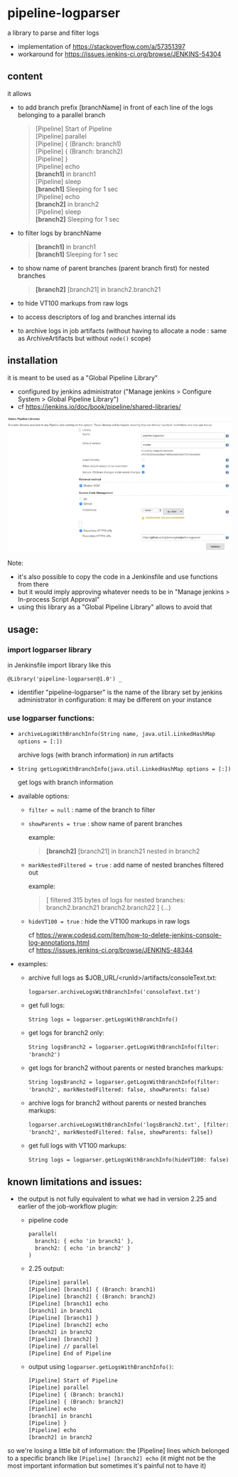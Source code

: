# pipeline-logparser
a library to parse and filter logs
  * implementation of https://stackoverflow.com/a/57351397
  * workaround for https://issues.jenkins-ci.org/browse/JENKINS-54304

## content
it allows
- to add branch prefix [branchName] in front of each line of the logs belonging to a parallel branch

  > [Pipeline] Start of Pipeline  
  > [Pipeline] parallel  
  > [Pipeline] { (Branch: branch1)  
  > [Pipeline] { (Branch: branch2)  
  > [Pipeline] }  
  > [Pipeline] echo  
  > **[branch1]** in branch1  
  > [Pipeline] sleep  
  > **[branch1]** Sleeping for 1 sec  
  > [Pipeline] echo  
  > **[branch2]** in branch2  
  > [Pipeline] sleep  
  > **[branch2]** Sleeping for 1 sec

- to filter logs by branchName

  > **[branch1]** in branch1  
  > **[branch1]** Sleeping for 1 sec

- to show name of parent branches (parent branch first) for nested branches

  > **[branch2]** [branch21] in branch2.branch21

- to hide VT100 markups from raw logs

- to access descriptors of log and branches internal ids

- to archive logs in job artifacts (without having to allocate a node : same as ArchiveArtifacts but without `node()` scope)

## installation

it is meant to be used as a "Global Pipeline Library"
- configured by jenkins administrator ("Manage jenkins > Configure System > Global Pipeline Library")
- cf https://jenkins.io/doc/book/pipeline/shared-libraries/

![Global Pipeline Library Configuration](images/gpl-config.png)

Note:
  * it's also possible to copy the code in a Jenkinsfile and use functions from there
  * but it would imply approving whatever needs to be in "Manage jenkins > In-process Script Approval"
  * using this library as a "Global Pipeline Library" allows to avoid that

## usage:

### import logparser library
in Jenkinsfile import library like this
```
@Library('pipeline-logparser@1.0') _
```
  * identifier "pipeline-logparser" is the name of the library set by jenkins administrator in configuration: it may be different on your instance

### use logparser functions:

* `archiveLogsWithBranchInfo(String name, java.util.LinkedHashMap options = [:])`

  archive logs (with branch information) in run artifacts

* `String getLogsWithBranchInfo(java.util.LinkedHashMap options = [:])`

  get logs with branch information

* available options:
  * `filter = null` : name of the branch to filter

  * `showParents = true` : show name of parent branches

    example:  
    > **[branch2]** [branch21] in branch21 nested in branch2

  * `markNestedFiltered = true` : add name of nested branches filtered out

    example:  
    > [ filtered 315 bytes of logs for nested branches: branch2.branch21 branch2.branch22 ] (...)

  * `hideVT100 = true` : hide the VT100 markups in raw logs

    cf https://www.codesd.com/item/how-to-delete-jenkins-console-log-annotations.html  
    cf https://issues.jenkins-ci.org/browse/JENKINS-48344

* examples:
  * archive full logs as $JOB_URL/&lt;runId&gt;/artifacts/consoleText.txt:

    ```logparser.archiveLogsWithBranchInfo('consoleText.txt')```

  * get full logs:

    ```String logs = logparser.getLogsWithBranchInfo()```

  * get logs for branch2 only:

    ```String logsBranch2 = logparser.getLogsWithBranchInfo(filter: 'branch2')```

  * get logs for branch2 without parents or nested branches markups:

    ```String logsBranch2 = logparser.getLogsWithBranchInfo(filter: 'branch2', markNestedFiltered: false, showParents: false)```

  * archive logs for branch2 without parents or nested branches markups:

    ```logparser.archiveLogsWithBranchInfo('logsBranch2.txt', [filter: 'branch2', markNestedFiltered: false, showParents: false])```

  * get full logs with VT100 markups:

    ```String logs = logparser.getLogsWithBranchInfo(hideVT100: false)```


## known limitations and issues:

* the output is not fully equivalent to what we had in version 2.25 and earlier of the job-workflow plugin:
  * pipeline code

    ```
    parallel(
      branch1: { echo 'in branch1' },
      branch2: { echo 'in branch2' }
    )
    ```
  * 2.25 output:

    ```
    [Pipeline] parallel
    [Pipeline] [branch1] { (Branch: branch1)
    [Pipeline] [branch2] { (Branch: branch2)
    [Pipeline] [branch1] echo
    [branch1] in branch1
    [Pipeline] [branch1] }
    [Pipeline] [branch2] echo
    [branch2] in branch2
    [Pipeline] [branch2] }
    [Pipeline] // parallel
    [Pipeline] End of Pipeline
    ```

  * output using `logparser.getLogsWithBranchInfo()`:

    ```
    [Pipeline] Start of Pipeline
    [Pipeline] parallel
    [Pipeline] { (Branch: branch1)
    [Pipeline] { (Branch: branch2)
    [Pipeline] echo
    [branch1] in branch1
    [Pipeline] }
    [Pipeline] echo
    [branch2] in branch2
    ```

so we're losing a little bit of information: the [Pipeline] lines which belonged to a specific branch like `[Pipeline] [branch2] echo`
(it might not be the most important information but sometimes it's painful not to have it)
